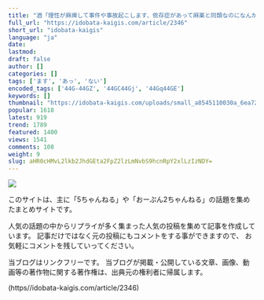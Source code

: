 ```yaml
---
title: "酒「理性が麻痺して事件や事故起こします、依存症があって麻薬と同類なのになんか許されてます」 ← 規制されない理由"
full_url: "https://idobata-kaigis.com/article/2346"
short_url: "idobata-kaigis"
language: "ja"
date: 
lastmod: 
draft: false
author: []
categories: []
tags: ['ます', 'あっ', 'ない']
encoded_tags: ['44G-44GZ', '44GC44Gj', '44Gq44GE']
keywords: []
thumbnail: "https://idobata-kaigis.com/uploads/small_a8545110030a_6ea723b842.jpg"
popular: 1618
latest: 919
trend: 1789
featured: 1400
views: 1541
comments: 108
weight: 9
slug: aHR0cHMvL2lkb2JhdGEta2FpZ2lzLmNvbS9hcnRpY2xlLzIzNDY=
---
```


![](https://idobata-kaigis.com/uploads/small_a8545110030a_6ea723b842.jpg)

<div><p class=''>このサイトは、主に「5ちゃんねる」や「おーぷん2ちゃんねる」の話題を集めたまとめサイトです。</p><p>人気の話題の中からリプライが多く集まった人気の投稿を集めて記事を作成しています。 記事だけではなく元の投稿にもコメントをする事ができますので、 お気軽にコメントを残していってください。</p><p class=''>当ブログはリンクフリーです。 当ブログが掲載・公開している文章、画像、動画等の著作物に関する著作権は、出典元の権利者に帰属します。</p></div>

(https//idobata-kaigis.com/article/2346)
